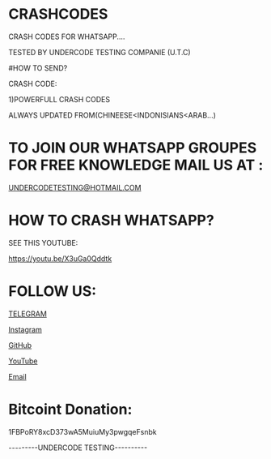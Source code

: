 # CRASHCODES
CRASH CODES FOR WHATSAPP....

TESTED BY UNDERCODE TESTING COMPANIE (U.T.C)

#HOW TO SEND?

CRASH CODE:

1)POWERFULL CRASH CODES 

ALWAYS UPDATED FROM(CHINEESE<INDONISIANS<ARAB...)

# TO JOIN OUR WHATSAPP GROUPES FOR FREE KNOWLEDGE MAIL US AT :


 UNDERCODETESTING@HOTMAIL.COM

# HOW TO CRASH WHATSAPP?

SEE THIS YOUTUBE:

https://youtu.be/X3uGa0Qddtk


# FOLLOW US:

[TELEGRAM](https://T.me/UnderCodeTestingOfficial) 

[Instagram](https://instagram.com/UnderCodeTestingCompany) 

[GitHub](https://github.com/UndercodeTestingC)

[YouTube](http://https://youtu.be/wzfsVoRNezQ) 

[Email](mailto:UndercodeTesting@hotmail.com)


# Bitcoint Donation:

1FBPoRY8xcD373wA5MuiuMy3pwgqeFsnbk

---------UNDERCODE TESTING----------


